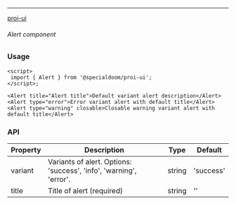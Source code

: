 ---

[proi-ui](https://github.com/specialdoom/proi-ui)

###### Alert component

### Usage

```sveltehtml
<script>
 import { Alert } from '@specialdoom/proi-ui';
</script>;

<Alert title="Alert title">Default variant alert description</Alert>
<Alert type="error">Error variant alert with default title</Alert>
<Alert type="warning" closable>Closable warning variant alert with default title</Alert>
```

### API

| Property | Description                                                        | Type   | Default   |
| -------- | ------------------------------------------------------------------ | ------ | --------- |
| variant  | Variants of alert. Options: 'success', 'info', 'warning', 'error'. | string | 'success' |
| title    | Title of alert (required)                                          | string | ''        |